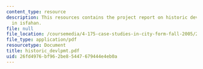 ```yaml
---
content_type: resource
description: This resources contains the project report on historic development tyes
  in isfahan.
file: null
file_location: /coursemedia/4-175-case-studies-in-city-form-fall-2005/26fd4976bf962be85447679444e4eb0a_historic_devlpmt.pdf
file_type: application/pdf
resourcetype: Document
title: historic_devlpmt.pdf
uid: 26fd4976-bf96-2be8-5447-679444e4eb0a
---
```

